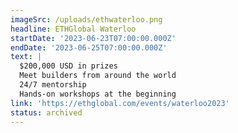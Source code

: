 ```yaml
---
imageSrc: /uploads/ethwaterloo.png
headline: ETHGlobal Waterloo
startDate: '2023-06-23T07:00:00.000Z'
endDate: '2023-06-25T07:00:00.000Z'
text: |
  $200,000 USD in prizes
  Meet builders from around the world
  24/7 mentorship
  Hands-on workshops at the beginning
link: 'https://ethglobal.com/events/waterloo2023'
status: archived
---
```





